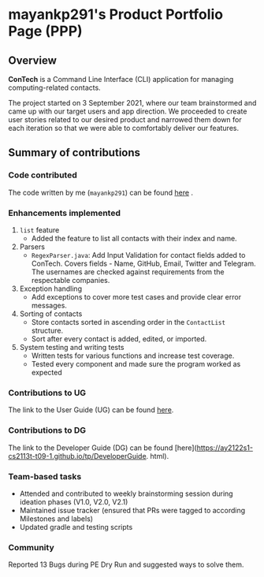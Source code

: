 # mayankp291's Product Portfolio Page (PPP)

## Overview

**ConTech** is a Command Line Interface (CLI) application for managing computing-related contacts.

The project started on 3 September 2021, where our team brainstormed and came up with our target users and app
direction. We proceeded to create user stories related to our desired product and narrowed them down for each iteration
so that we were able to comfortably deliver our features.

## Summary of contributions

### Code contributed

The code written by me (`mayankp291`) can be
found [here](https://nus-cs2113-ay2122s1.github.io/tp-dashboard/?search=mayank&sort=groupTitle&sortWithin=title&timeframe=commit&mergegroup=&groupSelect=groupByRepos&breakdown=true&checkedFileTypes=docs~functional-code~test-code~other&since=2021-09-25&tabOpen=true&tabType=authorship&tabAuthor=mayankp291&tabRepo=AY2122S1-CS2113T-T09-1%2Ftp%5Bmaster%5D&authorshipIsMergeGroup=false&authorshipFileTypes=docs~functional-code~test-code&authorshipIsBinaryFileTypeChecked=false)
.
<br />

### Enhancements implemented

1. `list` feature
    - Added the feature to list all contacts with their index and name.
2. Parsers
    - `RegexParser.java`: Add Input Validation for contact fields added to ConTech. Covers fields - Name, GitHub, Email,
      Twitter and Telegram. The usernames are checked against requirements from the respectable companies.
3. Exception handling
    - Add exceptions to cover more test cases and provide clear error messages.
4. Sorting of contacts
    - Store contacts sorted in ascending order in the `ContactList` structure.
    - Sort after every contact is added, edited, or imported.
5. System testing and writing tests
    - Written tests for various functions and increase test coverage.
    - Tested every component and made sure the program worked as expected

### Contributions to UG

The link to the User Guide (UG) can be found [here](https://ay2122s1-cs2113t-t09-1.github.io/tp/UserGuide.html).

### Contributions to DG

The link to the Developer Guide (DG) can be found [here](https://ay2122s1-cs2113t-t09-1.github.io/tp/DeveloperGuide.
html).

### Team-based tasks

- Attended and contributed to weekly brainstorming session during ideation phases (V1.0, V2.0, V2.1)
- Maintained issue tracker (ensured that PRs were tagged to according Milestones and labels)
- Updated gradle and testing scripts

### Community

Reported 13 Bugs during PE Dry Run and suggested ways to solve them.
